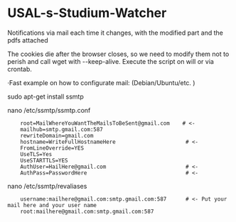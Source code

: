 # USAL-s-Studium-Watcher
Notifications via mail each time it changes, with the modified part and the pdfs attached

The cookies die after the browser closes, so we need to modify them not to perish and call wget with --keep-alive.
Execute the script on will or via crontab. 

·Fast example on how to configurate mail: (Debian/Ubuntu/etc. ) 


sudo apt-get install ssmtp

nano /etc/ssmtp/ssmtp.conf 
 	

        root=MailWhereYouWantTheMailsToBeSent@gmail.com    # <- 
        mailhub=smtp.gmail.com:587
        rewriteDomain=gmail.com
        hostname=WriteFullHostnameHere                      # <- 
        FromLineOverride=YES
        UseTLS=Yes
        UseSTARTTLS=YES
        AuthUser=HailHere@gmail.com                         # <- 
        AuthPass=PasswordHere                               # <- 


nano /etc/ssmtp/revaliases
        
        username:mailhere@gmail.com:smtp.gmail.com:587      # <- Put your mail here and your user name
        root:mailhere@gmail.com:smtp.gmail.com:587
